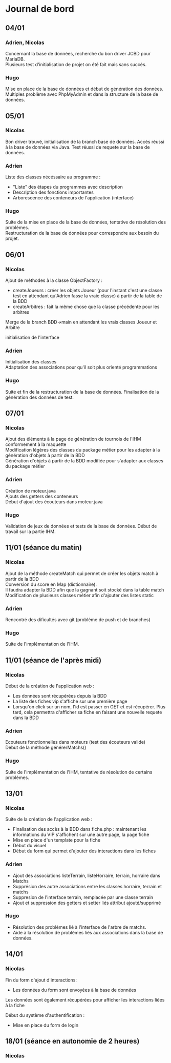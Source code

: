 # Journal de bord

## 04/01
### Adrien, Nicolas  

Concernant la base de données, recherche du bon driver JCBD pour MariaDB.  
Plusieurs test d'initialisation de projet on été fait mais sans succès.  

### Hugo  

Mise en place de la base de données et début de génération des données. Multiples problème avec PhpMyAdmin et dans la structure de la base de données.  

## 05/01
### Nicolas  

Bon driver trouvé, initialisation de la branch base de données. Accès réussi à la base de données via Java. Test réussi de requete sur la base de données.  

### Adrien  

Liste des classes nécéssaire au programme :  
- "Liste" des étapes du programmes avec description  
- Description des fonctions importantes  
- Arborescence des conteneurs de l'application (interface)  

### Hugo   

Suite de la mise en place de la base de données, tentative de résolution des problèmes.  
Restructuration de la base de données pour correspondre aux besoin du projet.  

## 06/01
### Nicolas  

Ajout de méthodes à la classe ObjectFactory :
- createJoueurs : créer les objets Joueur (pour l'instant c'est une classe test en attendant qu'Adrien fasse la vraie classe) à partir de la table de la BDD
- createArbitres : fait la même chose que la classe précédente pour les arbitres

Merge de la branch BDD->main en attendant les vrais classes Joueur et Arbitre

initialisation de l'interface

### Adrien  

Initialisation des classes  
Adaptation des associations pour qu'il soit plus orienté programmations


### Hugo   

Suite et fin de la restructuration de la base de données. Finalisation de la génération des données de test.  

## 07/01
### Nicolas

Ajout des éléments à la page de génération de tournois de l'IHM conformement à la maquette  
Modification légères des classes du package métier pour les adapter à la génération d'objets à partir de la BDD  
Génération d'objets à partir de la BDD modifiée pour s'adapter aux classes du package métier  

### Adrien  
Création de moteur.java  
Ajouts des getters des conteneurs  
Début d'ajout des écouteurs dans moteur.java  

### Hugo

Validation de jeux de données et tests de la base de données.
Début de travail sur la partie IHM.

## 11/01 (séance du matin)
### Nicolas

Ajout de la méthode createMatch qui permet de créer les objets match à partir de la BDD  
Conversion du score en Map (dictionnaire).   
Il faudra  adapter la BDD afin que la gagnant soit stocké dans la table match   
Modification de plusieurs classes métier afin d'ajouter des listes static

### Adrien  

Rencontré des dificultés avec git (problème de push et de branches)

### Hugo  
Suite de l'implémentation de l'IHM.

## 11/01 (séance de l'après midi)
### Nicolas

Début de la création de l'application web :   
- Les données sont récupérées depuis la BDD  
- La liste des fiches vip s'affiche sur une première page  
- Lorsqu'on click sur un nom, l'id est passer en GET et est récupérer. Plus tard, cela permettra d'afficher sa fiche en faisant une nouvelle requete dans la BDD  

### Adrien  

Ecouteurs fonctionnelles dans moteurs (test des écouteurs valide)  
Debut de la méthode générerMatchs()  

### Hugo  
Suite de l'implémentation de l'IHM, tentative de résolution de certains problèmes.

## 13/01 
### Nicolas

Suite de la création de l'application web :
- Finalisation des accès à la BDD dans fiche.php : maintenant les informations du VIP s'affichent sur une autre page, la page fiche
- Mise en place d'un template pour la fiche
- Début du visuel   
- Début du form qui permet d'ajouter des interactions dans les fiches

### Adrien

- Ajout des associations listeTerrain, listeHorraire, terrain, horraire dans Matchs  
- Supprésion des autre associations entre les classes horraire, terrain et matchs  
- Suppresion de l'interface terrain, remplacée par une classe terrain  
- Ajout et suppression des getters et setter liés attribut ajouté/supprimé  

### Hugo

- Résolution des problèmes lié à l'interface de l'arbre de matchs.
- Aide à la résolution de problèmes liés aux associations dans la base de données.

## 14/01
### Nicolas

Fin du form d'ajout d'interactions:
- Les données du form sont envoyées à la base de données

Les données sont également récupérées pour afficher les interactions liées à la fiche

Début du système d'authentification :
- Mise en place du form de login

## 18/01 (séance en autonomie de 2 heures)
### Nicolas

